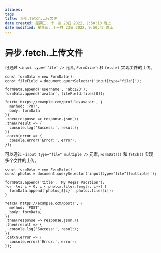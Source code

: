 ```yaml
---
aliases: 
tags: 
title: 异步.fetch.上传文件
date created: 星期三, 十一月 23日 2022, 9:50:10 晚上
date modified: 星期三, 十一月 23日 2022, 9:50:43 晚上
---
```


# 异步.fetch.上传文件

可通过 `<input type="file" />` 元素, `FormData()` 和 `fetch()` 实现文件的上传。

```
const formData = new FormData();
const fileField = document.querySelector('input[type="file"]');

formData.append('username', 'abc123');
formData.append('avatar', fileField.files[0]);

fetch('https://example.com/profile/avatar', {
  method: 'PUT',
  body: formData
})
.then(response => response.json())
.then(result => {
  console.log('Success:', result);
})
.catch(error => {
  console.error('Error:', error);
});
```

可以通过 `<input type="file" multiple />` 元素, `FormData()` 和 `fetch()` 实现多个文件的上传。

```
const formData = new FormData();
const photos = document.querySelector('input[type="file"][multiple]');

formData.append('title', 'My Vegas Vacation');
for (let i = 0; i < photos.files.length; i++) {
  formData.append(`photos_${i}`, photos.files[i]);
}

fetch('https://example.com/posts', {
  method: 'POST',
  body: formData,
})
.then(response => response.json())
.then(result => {
  console.log('Success:', result);
})
.catch(error => {
  console.error('Error:', error);
});
```
